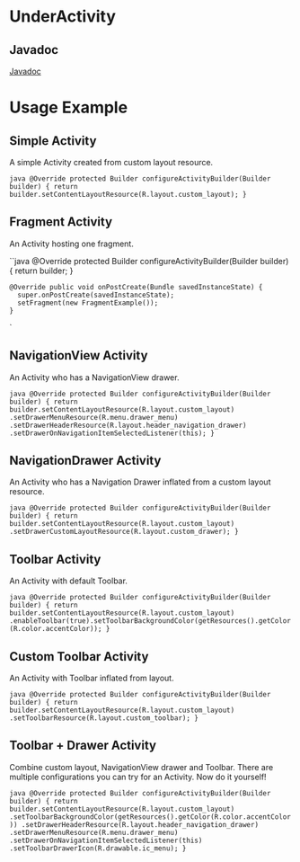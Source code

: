 # UnderActivity

## Javadoc

[Javadoc](http://rawgit.com/ydrojen/underactivity/master/javadoc/index.html)

# Usage Example

## Simple Activity

A simple Activity created from custom layout resource.

``java
  @Override protected Builder configureActivityBuilder(Builder builder) {
    return builder.setContentLayoutResource(R.layout.custom_layout);
  }
``

## Fragment Activity

An Activity hosting one fragment.

``java
  @Override protected Builder configureActivityBuilder(Builder builder) {
      return builder;
    }
  
    @Override public void onPostCreate(Bundle savedInstanceState) {
      super.onPostCreate(savedInstanceState);
      setFragment(new FragmentExample());
    }
`

## NavigationView Activity

An Activity who has a NavigationView drawer.

``java
  @Override protected Builder configureActivityBuilder(Builder builder) {
      return builder.setContentLayoutResource(R.layout.custom_layout)
          .setDrawerMenuResource(R.menu.drawer_menu)
          .setDrawerHeaderResource(R.layout.header_navigation_drawer)
          .setDrawerOnNavigationItemSelectedListener(this);
    }
``

## NavigationDrawer Activity

An Activity who has a Navigation Drawer inflated from a custom layout resource.

``java
  @Override protected Builder configureActivityBuilder(Builder builder) {
      return builder.setContentLayoutResource(R.layout.custom_layout)
          .setDrawerCustomLayoutResource(R.layout.custom_drawer);
    }
``

## Toolbar Activity

An Activity with default Toolbar.

``java
  @Override protected Builder configureActivityBuilder(Builder builder) {
      return builder.setContentLayoutResource(R.layout.custom_layout)
          .enableToolbar(true).setToolbarBackgroundColor(getResources().getColor(R.color.accentColor));
    }
``

## Custom Toolbar Activity

An Activity with Toolbar inflated from layout.

``java
  @Override protected Builder configureActivityBuilder(Builder builder) {
      return builder.setContentLayoutResource(R.layout.custom_layout)
          .setToolbarResource(R.layout.custom_toolbar);
    }
``

## Toolbar + Drawer Activity

Combine custom layout, NavigationView drawer and Toolbar. There are multiple configurations you can try for an Activity. Now do it yourself!

``java
  @Override protected Builder configureActivityBuilder(Builder builder) {
      return builder.setContentLayoutResource(R.layout.custom_layout)
          .setToolbarBackgroundColor(getResources().getColor(R.color.accentColor))
          .setDrawerHeaderResource(R.layout.header_navigation_drawer)
          .setDrawerMenuResource(R.menu.drawer_menu)
          .setDrawerOnNavigationItemSelectedListener(this)
          .setToolbarDrawerIcon(R.drawable.ic_menu);
    }
``